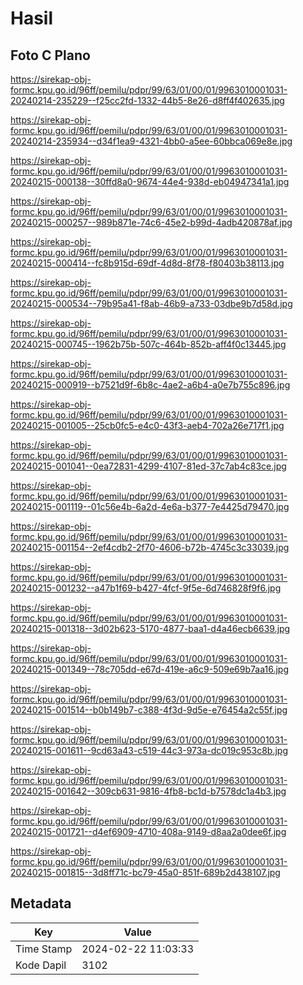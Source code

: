 # Hasil

## Foto C Plano

https://sirekap-obj-formc.kpu.go.id/96ff/pemilu/pdpr/99/63/01/00/01/9963010001031-20240214-235229--f25cc2fd-1332-44b5-8e26-d8ff4f402635.jpg

https://sirekap-obj-formc.kpu.go.id/96ff/pemilu/pdpr/99/63/01/00/01/9963010001031-20240214-235934--d34f1ea9-4321-4bb0-a5ee-60bbca069e8e.jpg

https://sirekap-obj-formc.kpu.go.id/96ff/pemilu/pdpr/99/63/01/00/01/9963010001031-20240215-000138--30ffd8a0-9674-44e4-938d-eb04947341a1.jpg

https://sirekap-obj-formc.kpu.go.id/96ff/pemilu/pdpr/99/63/01/00/01/9963010001031-20240215-000257--989b871e-74c6-45e2-b99d-4adb420878af.jpg

https://sirekap-obj-formc.kpu.go.id/96ff/pemilu/pdpr/99/63/01/00/01/9963010001031-20240215-000414--fc8b915d-69df-4d8d-8f78-f80403b38113.jpg

https://sirekap-obj-formc.kpu.go.id/96ff/pemilu/pdpr/99/63/01/00/01/9963010001031-20240215-000534--79b95a41-f8ab-46b9-a733-03dbe9b7d58d.jpg

https://sirekap-obj-formc.kpu.go.id/96ff/pemilu/pdpr/99/63/01/00/01/9963010001031-20240215-000745--1962b75b-507c-464b-852b-aff4f0c13445.jpg

https://sirekap-obj-formc.kpu.go.id/96ff/pemilu/pdpr/99/63/01/00/01/9963010001031-20240215-000919--b7521d9f-6b8c-4ae2-a6b4-a0e7b755c896.jpg

https://sirekap-obj-formc.kpu.go.id/96ff/pemilu/pdpr/99/63/01/00/01/9963010001031-20240215-001005--25cb0fc5-e4c0-43f3-aeb4-702a26e717f1.jpg

https://sirekap-obj-formc.kpu.go.id/96ff/pemilu/pdpr/99/63/01/00/01/9963010001031-20240215-001041--0ea72831-4299-4107-81ed-37c7ab4c83ce.jpg

https://sirekap-obj-formc.kpu.go.id/96ff/pemilu/pdpr/99/63/01/00/01/9963010001031-20240215-001119--01c56e4b-6a2d-4e6a-b377-7e4425d79470.jpg

https://sirekap-obj-formc.kpu.go.id/96ff/pemilu/pdpr/99/63/01/00/01/9963010001031-20240215-001154--2ef4cdb2-2f70-4606-b72b-4745c3c33039.jpg

https://sirekap-obj-formc.kpu.go.id/96ff/pemilu/pdpr/99/63/01/00/01/9963010001031-20240215-001232--a47b1f69-b427-4fcf-9f5e-6d746828f9f6.jpg

https://sirekap-obj-formc.kpu.go.id/96ff/pemilu/pdpr/99/63/01/00/01/9963010001031-20240215-001318--3d02b623-5170-4877-baa1-d4a46ecb6639.jpg

https://sirekap-obj-formc.kpu.go.id/96ff/pemilu/pdpr/99/63/01/00/01/9963010001031-20240215-001349--78c705dd-e67d-419e-a6c9-509e69b7aa16.jpg

https://sirekap-obj-formc.kpu.go.id/96ff/pemilu/pdpr/99/63/01/00/01/9963010001031-20240215-001514--b0b149b7-c388-4f3d-9d5e-e76454a2c55f.jpg

https://sirekap-obj-formc.kpu.go.id/96ff/pemilu/pdpr/99/63/01/00/01/9963010001031-20240215-001611--9cd63a43-c519-44c3-973a-dc019c953c8b.jpg

https://sirekap-obj-formc.kpu.go.id/96ff/pemilu/pdpr/99/63/01/00/01/9963010001031-20240215-001642--309cb631-9816-4fb8-bc1d-b7578dc1a4b3.jpg

https://sirekap-obj-formc.kpu.go.id/96ff/pemilu/pdpr/99/63/01/00/01/9963010001031-20240215-001721--d4ef6909-4710-408a-9149-d8aa2a0dee6f.jpg

https://sirekap-obj-formc.kpu.go.id/96ff/pemilu/pdpr/99/63/01/00/01/9963010001031-20240215-001815--3d8ff71c-bc79-45a0-851f-689b2d438107.jpg


## Metadata

| Key        | Value               |
| ---------- | ------------------- |
| Time Stamp | 2024-02-22 11:03:33 |
| Kode Dapil | 3102                |



